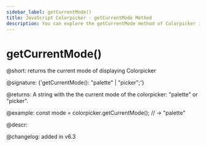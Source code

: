 ```yaml
---
sidebar_label: getCurrentMode()
title: JavaScript Colorpicker - getCurrentMode Method 
description: You can explore the getCurrentMode method of Colorpicker in the documentation of the DHTMLX JavaScript UI library. Browse developer guides and API reference, try out code examples and live demos, and download a free 30-day evaluation version of DHTMLX Suite 7.
---
```


# getCurrentMode()

@short: returns the current mode of displaying Colorpicker

@signature: {'getCurrentMode(): "palette" | "picker";'}

@returns:
A string with the the current mode of the colorpicker: "palette" or "picker".

@example:
const mode = colorpicker.getCurrentMode(); // -> "palette"

@descr:

@changelog:
added in v6.3

[comment]: # (@related: colorpicker/manipulating_colorpicker.md#settinggetting-current-mode)

[comment]: # (@relatedapi: colorpicker/api/colorpicker_setcurrentmode_method.md)